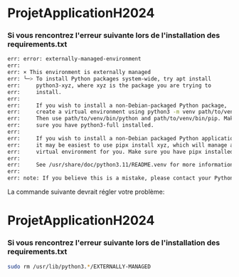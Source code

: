 # ProjetApplicationH2024
### Si vous rencontrez l'erreur suivante lors de l'installation des requirements.txt
```bash
err: error: externally-managed-environment
err: 
err: × This environment is externally managed
err: ╰─> To install Python packages system-wide, try apt install
err:     python3-xyz, where xyz is the package you are trying to
err:     install.
err:     
err:     If you wish to install a non-Debian-packaged Python package,
err:     create a virtual environment using python3 -m venv path/to/venv.
err:     Then use path/to/venv/bin/python and path/to/venv/bin/pip. Make
err:     sure you have python3-full installed.
err:     
err:     If you wish to install a non-Debian packaged Python application,
err:     it may be easiest to use pipx install xyz, which will manage a
err:     virtual environment for you. Make sure you have pipx installed.
err:     
err:     See /usr/share/doc/python3.11/README.venv for more information.
err: 
err: note: If you believe this is a mistake, please contact your Python installation or OS distribution provider. You can override this, at the risk of breaking your Python installation or OS, by passing --break-system-packages.
```
La commande suivante devrait régler votre problème:
# ProjetApplicationH2024
### Si vous rencontrez l'erreur suivante lors de l'installation des requirements.txt
```bash
sudo rm /usr/lib/python3.*/EXTERNALLY-MANAGED
```
